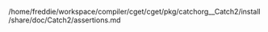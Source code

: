 /home/freddie/workspace/compiler/cget/cget/pkg/catchorg__Catch2/install/share/doc/Catch2/assertions.md